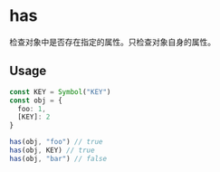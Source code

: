 # has

检查对象中是否存在指定的属性。只检查对象自身的属性。

## Usage

``` ts
const KEY = Symbol("KEY")
const obj = {
  foo: 1,
  [KEY]: 2
}

has(obj, "foo") // true
has(obj, KEY) // true
has(obj, "bar") // false

```
